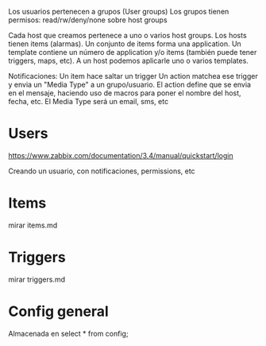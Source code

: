 Los usuarios pertenecen a grupos (User groups)
Los grupos tienen permisos: read/rw/deny/none sobre host groups

Cada host que creamos pertenece a uno o varios host groups.
Los hosts tienen items (alarmas).
Un conjunto de items forma una application.
Un template contiene un número de application y/o items (también puede tener triggers, maps, etc).
A un host podemos aplicarle uno o varios templates.

Notificaciones:
Un item hace saltar un trigger
Un action matchea ese trigger y envia un "Media Type" a un grupo/usuario. El action define que se envia en el mensaje, haciendo uso de macros para poner el nombre del host, fecha, etc.
El Media Type será un email, sms, etc


# Users
https://www.zabbix.com/documentation/3.4/manual/quickstart/login

Creando un usuario, con notificaciones, permissions, etc


# Items
mirar items.md



# Triggers
mirar triggers.md


# Config general
Almacenada en
select * from config;

